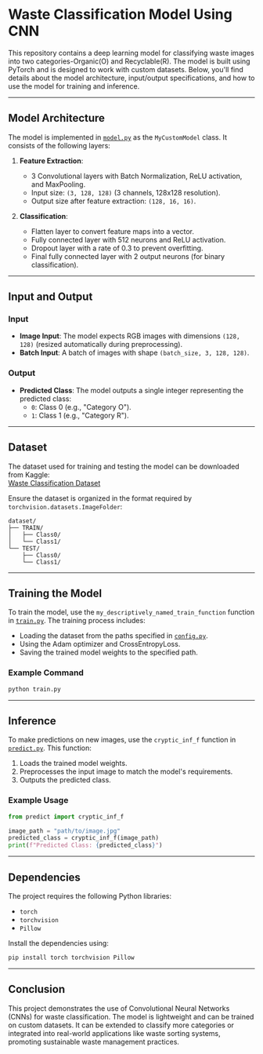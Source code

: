 # Waste Classification Model Using CNN

This repository contains a deep learning model for classifying waste images into two categories-Organic(O) and Recyclable(R). The model is built using PyTorch and is designed to work with custom datasets. Below, you'll find details about the model architecture, input/output specifications, and how to use the model for training and inference.

---

## Model Architecture

The model is implemented in [`model.py`](model.py) as the `MyCustomModel` class. It consists of the following layers:

1. **Feature Extraction**:
   - 3 Convolutional layers with Batch Normalization, ReLU activation, and MaxPooling.
   - Input size: `(3, 128, 128)` (3 channels, 128x128 resolution).
   - Output size after feature extraction: `(128, 16, 16)`.

2. **Classification**:
   - Flatten layer to convert feature maps into a vector.
   - Fully connected layer with 512 neurons and ReLU activation.
   - Dropout layer with a rate of 0.3 to prevent overfitting.
   - Final fully connected layer with 2 output neurons (for binary classification).

---

## Input and Output

### Input
- **Image Input**: The model expects RGB images with dimensions `(128, 128)` (resized automatically during preprocessing).
- **Batch Input**: A batch of images with shape `(batch_size, 3, 128, 128)`.

### Output
- **Predicted Class**: The model outputs a single integer representing the predicted class:
  - `0`: Class 0 (e.g., "Category O").
  - `1`: Class 1 (e.g., "Category R").

---

## Dataset

The dataset used for training and testing the model can be downloaded from Kaggle:  
[Waste Classification Dataset]([https://www.kaggle.com/datasets](https://www.kaggle.com/datasets/techsash/waste-classification-data/data))

Ensure the dataset is organized in the format required by `torchvision.datasets.ImageFolder`:
```
dataset/
├── TRAIN/
│   ├── Class0/
│   └── Class1/
└── TEST/
    ├── Class0/
    └── Class1/
```

---

## Training the Model

To train the model, use the `my_descriptively_named_train_function` function in [`train.py`](train.py). The training process includes:
- Loading the dataset from the paths specified in [`config.py`](config.py).
- Using the Adam optimizer and CrossEntropyLoss.
- Saving the trained model weights to the specified path.

### Example Command
```bash
python train.py
```

---

## Inference

To make predictions on new images, use the `cryptic_inf_f` function in [`predict.py`](predict.py). This function:
1. Loads the trained model weights.
2. Preprocesses the input image to match the model's requirements.
3. Outputs the predicted class.

### Example Usage
```python
from predict import cryptic_inf_f

image_path = "path/to/image.jpg"
predicted_class = cryptic_inf_f(image_path)
print(f"Predicted Class: {predicted_class}")
```

---

## Dependencies

The project requires the following Python libraries:
- `torch`
- `torchvision`
- `Pillow`

Install the dependencies using:
```bash
pip install torch torchvision Pillow
```

---



## Conclusion

This project demonstrates the use of Convolutional Neural Networks (CNNs) for waste classification. The model is lightweight and can be trained on custom datasets. It can be extended to classify more categories or integrated into real-world applications like waste sorting systems, promoting sustainable waste management practices.

